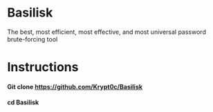 # Basilisk
The best, most efficient, most effective, and most universal password brute-forcing tool 

# Instructions
#### Git clone https://github.com/Krypt0c/Basilisk
#### cd Basilisk